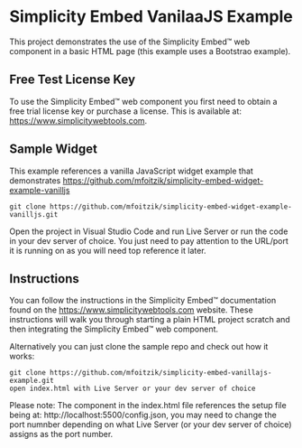 # Simplicity Embed VanilaaJS Example 

This project demonstrates the use of the Simplicity Embed&trade; web component in a basic HTML page (this example uses a Bootstrao example).

## Free Test License Key
To use the Simplicity Embed&trade; web component you first need to obtain a free trial license key or purchase a license. This is available at: <https://www.simplicitywebtools.com>.

## Sample Widget
This example references a vanilla JavaScript widget example that demonstrates 
<https://github.com/mfoitzik/simplicity-embed-widget-example-vanilljs>
```
git clone https://github.com/mfoitzik/simplicity-embed-widget-example-vanilljs.git
```
Open the project in Visual Studio Code and run Live Server or run the code in your dev server of choice. You just need to pay attention to the URL/port it is running on as you will need top reference it later.

## Instructions
You can follow the instructions in the Simplicity Embed&trade; documentation found on the <https://www.simplicitywebtools.com> website. These instructions will walk you through starting a plain HTML project scratch and then integrating the Simplicity Embed&trade; web component.

Alternatively you can just clone the sample repo and check out how it works:

```
git clone https://github.com/mfoitzik/simplicity-embed-vanillajs-example.git
open index.html with Live Server or your dev server of choice
```

Please note: The <simplicity-embed> component in the index.html file references the setup file being at: http://localhost:5500/config.json, you may need to change the port numnber depending on what Live Server (or your dev server of choice) assigns as the port number.
